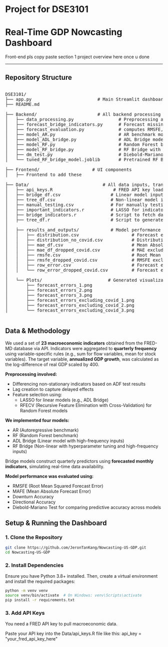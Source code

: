 # Project for DSE3101

# Real-Time GDP Nowcasting Dashboard

Front-end pls copy paste section 1 project overview here once u done

---

## Repository Structure
<pre>

DSE3101/
├── app.py                         # Main Streamlit dashboard entry point
├── README.md

├── Backend/                       # All backend processing and forecasting logic
│   ├── data_processing.py                 # Preprocessing and differencing
│   ├── forecast_bridge_indicators.py      # Forecast missing monthly data
│   ├── forecast_evaluation.py             # computes RMSFE, MAFE, Skew and Kurtosis
│   ├── model_AR.py                        # AR benchmark model
│   ├── model_ADL_bridge.py                # ADL Bridge model
│   ├── model_RF.py                        # Random Forest benchmark model
│   ├── model_RF_bridge.py                 # RF Bridge with hyperparameter tuning
│   ├── dm_test.py                         # Diebold-Mariano test
│   └── tuned_RF_bridge_model.joblib       # Pretrained RF Bridge model

├── Frontend/                    # UI components
│   ├── Frontend to add these
  
├── Data/                            # All data inputs, transformation scripts, and outputs
│   ├── api_keys.R                       # FRED API key loader
│   ├── bridge_df.csv                   # Linear model input
│   ├── tree_df.csv                     # Non-linear model input
│   ├── manual_testing.csv              # For manually testing 2024 out-of-sample
│   ├── important_indicators.r          # LASSO for indicator selection
│   ├── bridge_indicators.r             # Script to fetch data on indicators identified by LASSO + Intuition to generate bridge_df.csv
│   ├── tree_df.r                       # Script to generate tree_df
│
│   ├── results_and_outputs/            # Model performance metrics and evaluation results
│   │   ├── distribution.csv                    # Forecast error distribution (skew, kurtosis)
│   │   ├── distribution_no_covid.csv           # Distribution excluding COVID quarters
│   │   ├── mae_df.csv                          # Mean Absolute Forecast Error (full sample)
│   │   ├── mae_df_dropped_covid.csv            # MAE excluding COVID quarters
│   │   ├── rmsfe.csv                           # Root Mean Squared Forecast Error (full sample)
│   │   ├── rmsfe_dropped_covid.csv             # RMSFE excluding COVID quarters
│   │   ├── row_error.csv                       # Forecast errors (full sample)
│   │   └── row_error_dropped_covid.csv         # Forecast errors excluding COVID period
│
│   └── Plots/                         # Generated visualizations of forecast errors
│       ├── forecast_errors_1.png
│       ├── forecast_errors_2.png
│       ├── forecast_errors_3.png
│       ├── forecast_errors_excluding_covid_1.png
│       ├── forecast_errors_excluding_covid_2.png
│       └── forecast_errors_excluding_covid_3.png

</pre>

## Data & Methodology
We used a set of **23 macroeconomic indicators** obtained from the FRED-MD database via API. Indicators were aggregated to **quarterly frequency** using variable-specific rules (e.g., sum for flow variables, mean for stock variables). The target variable, **annualized GDP growth**, was calculated as the log-difference of real GDP scaled by 400.

**Preprocessing involved:**
- Differencing non-stationary indicators based on ADF test results  
- Lag creation to capture delayed effects  
- Feature selection using:
  - LASSO for linear models (e.g., ADL Bridge)  
  - RFECV (Recursive Feature Elimination with Cross-Validation) for Random Forest models

**We implemented four models:**
- AR (Autoregressive benchmark)  
- RF (Random Forest benchmark)  
- ADL Bridge (Linear model with high-frequency inputs)  
- RF Bridge (Non-linear with hyperparameter tuning and high-frequency inputs)

Bridge models construct quarterly predictors using **forecasted monthly indicators**, simulating real-time data availability.

**Model performance was evaluated using:**
- RMSFE (Root Mean Squared Forecast Error)  
- MAFE (Mean Absolute Forecast Error)  
- Downturn Accuracy  
- Directional Accuracy  
- Diebold-Mariano Test for comparing predictive accuracy across models
##  Setup & Running the Dashboard

### 1. Clone the Repository
```bash
git clone https://github.com/JeronTanKang/Nowcasting-US-GDP.git
cd Nowcasting-US-GDP
```

### 2. Install Dependencies
Ensure you have Python 3.8+ installed. Then, create a virtual environment and install the required packages:
```bash
python -m venv venv
source venv/bin/activate  # On Windows: venv\Scripts\activate
pip install -r requirements.txt
```

### 3. Add API Keys
You need a FRED API key to pull macroeconomic data.

Paste your API key into the Data/api_keys.R file like this:
api_key = "your_fred_api_key_here"

